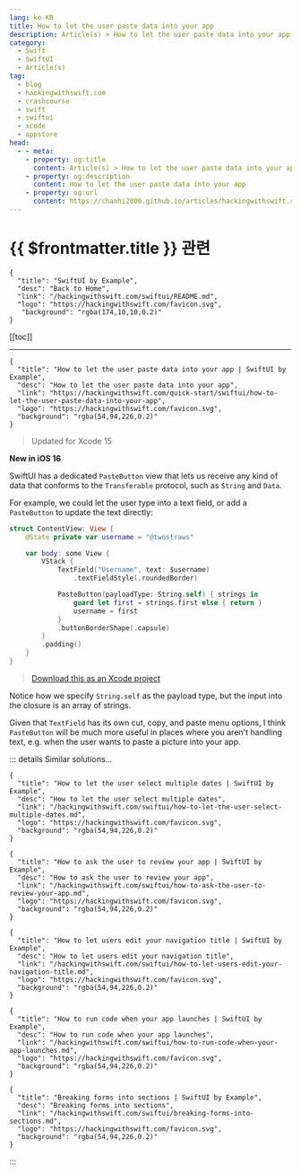 ```yaml
---
lang: ko-KR
title: How to let the user paste data into your app
description: Article(s) > How to let the user paste data into your app
category:
  - Swift
  - SwiftUI
  - Article(s)
tag: 
  - blog
  - hackingwithswift.com
  - crashcourse
  - swift
  - swiftui
  - xcode
  - appstore
head:
  - - meta:
    - property: og:title
      content: Article(s) > How to let the user paste data into your app
    - property: og:description
      content: How to let the user paste data into your app
    - property: og:url
      content: https://chanhi2000.github.io/articles/hackingwithswift.com/swiftui/how-to-let-the-user-paste-data-into-your-app.html
---
```


# {{ $frontmatter.title }} 관련

```component VPCard
{
  "title": "SwiftUI by Example",
  "desc": "Back to Home",
  "link": "/hackingwithswift.com/swiftui/README.md",
  "logo": "https://hackingwithswift.com/favicon.svg",
   "background": "rgba(174,10,10,0.2)"
}
```

[[toc]]

---

```component VPCard
{
  "title": "How to let the user paste data into your app | SwiftUI by Example",
  "desc": "How to let the user paste data into your app",
  "link": "https://hackingwithswift.com/quick-start/swiftui/how-to-let-the-user-paste-data-into-your-app",
  "logo": "https://hackingwithswift.com/favicon.svg",
  "background": "rgba(54,94,226,0.2)"
}
```

> Updated for Xcode 15

**New in iOS 16**

SwiftUI has a dedicated `PasteButton` view that lets us receive any kind of data that conforms to the `Transferable` protocol, such as `String` and `Data`.

For example, we could let the user type into a text field, or add a `PasteButton` to update the text directly:

```swift
struct ContentView: View {
    @State private var username = "@twostraws"

    var body: some View {
        VStack {
            TextField("Username", text: $username)
                .textFieldStyle(.roundedBorder)

            PasteButton(payloadType: String.self) { strings in
                guard let first = strings.first else { return }
                username = first
            }
            .buttonBorderShape(.capsule)
        }
        .padding()
    }
}
```

> [<FontIcon icon="fas fa-file-zipper"/>Download this as an Xcode project](https://hackingwithswift.com/files/projects/swiftui/how-to-let-the-user-paste-data-into-your-app-1.zip)

Notice how we specify `String.self` as the payload type, but the input into the closure is an array of strings.

Given that `TextField` has its own cut, copy, and paste menu options, I think `PasteButton` will be much more useful in places where you aren't handling text, e.g. when the user wants to paste a picture into your app.

::: details Similar solutions…

```component VPCard
{
  "title": "How to let the user select multiple dates | SwiftUI by Example",
  "desc": "How to let the user select multiple dates",
  "link": "/hackingwithswift.com/swiftui/how-to-let-the-user-select-multiple-dates.md",
  "logo": "https://hackingwithswift.com/favicon.svg",
  "background": "rgba(54,94,226,0.2)"
}
```

```component VPCard
{
  "title": "How to ask the user to review your app | SwiftUI by Example",
  "desc": "How to ask the user to review your app",
  "link": "/hackingwithswift.com/swiftui/how-to-ask-the-user-to-review-your-app.md",
  "logo": "https://hackingwithswift.com/favicon.svg",
  "background": "rgba(54,94,226,0.2)"
}
```

```component VPCard
{
  "title": "How to let users edit your navigation title | SwiftUI by Example",
  "desc": "How to let users edit your navigation title",
  "link": "/hackingwithswift.com/swiftui/how-to-let-users-edit-your-navigation-title.md",
  "logo": "https://hackingwithswift.com/favicon.svg",
  "background": "rgba(54,94,226,0.2)"
}
```

```component VPCard
{
  "title": "How to run code when your app launches | SwiftUI by Example",
  "desc": "How to run code when your app launches",
  "link": "/hackingwithswift.com/swiftui/how-to-run-code-when-your-app-launches.md",
  "logo": "https://hackingwithswift.com/favicon.svg",
  "background": "rgba(54,94,226,0.2)"
}
```

```component VPCard
{
  "title": "Breaking forms into sections | SwiftUI by Example",
  "desc": "Breaking forms into sections",
  "link": "/hackingwithswift.com/swiftui/breaking-forms-into-sections.md",
  "logo": "https://hackingwithswift.com/favicon.svg",
  "background": "rgba(54,94,226,0.2)"
}
```

:::

